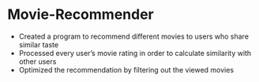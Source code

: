 # Movie-Recommender

- Created a program to recommend different movies to users who share similar taste
- Processed every user’s movie rating in order to calculate similarity with other users
- Optimized the recommendation by filtering out the viewed movies
